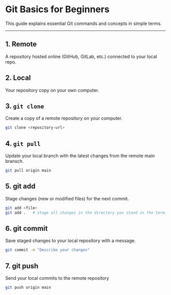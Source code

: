 # Git Basics for Beginners

This guide explains essential Git commands and concepts in simple terms.

---

## 1. Remote
A repository hosted online (GitHub, GitLab, etc.) connected to your local repo.

## 2. Local 
Your repository copy on your own computer.

## 3. `git clone`
Create a copy of a remote repository on your computer.

```bash
git clone <repository-url>

```

## 4. `git pull`
Update your local branch with the latest changes from the remote main bransch.

```bash
git pull origin main

```
## 5. git add
Stage changes (new or modified files) for the next commit.

```bash
git add <file>
git add .   # stage all changes in the directory you stand in the terminal 

```
## 6. git commit
Save staged changes to your local repository with a message.

```bash
git commit -m "Describe your changes"

```

## 7. git push 

Send your local commits to the remote repository

```bash
git push origin main

```


